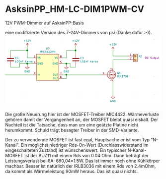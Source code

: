# AsksinPP_HM-LC-DIM1PWM-CV
12V PWM-Dimmer auf AsksinPP-Basis

eine modifizierte Version des 7-24V-Dimmers von psi (Danke dafür :-)).
![Treiberschaltung mit MIC4422](/images/treiberschaltung.png)

Die große Neuerung hier ist der MOSFET-Treiber MIC4422. Wärmeverluste gehören damit der Vergangenheit an, der MOSFET bleibt quasi eiskalt. Der Nachteil ist die Tatsache, dass man um eine geätzte Platine nicht herumkommt. Schuld trägt besagter Treiber in der SMD-Variante.

Der zu verwendende MOSFET ist fast egal, Hauptsache er ist vom Typ "N-Kanal". Ein möglichst niedriger Rds-On-Wert (Durchlasswiderstand im eingeschalteten Zustand) ist wünschenswert. Ein typischer N-Kanal-MOSFET ist der BUZ11 mit einem Rds von 0.04 Ohm. Dann beträgt der Leistungsverlust bei 6A: 6*6*0,04=1.5W. Das ist immer noch ohne Kühlkörper machbar. Besser ist natürlich der IRLB3036 mit einem Rds von 2.4mOhm, da kommt als Wärmeleistung 90mW heraus. Das ist quasi nichts.
